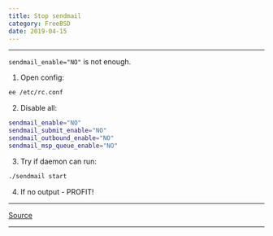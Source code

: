```yaml
---
title: Stop sendmail
category: FreeBSD
date: 2019-04-15
---
```


-----

`sendmail_enable="NO"` is not enough.

1. Open config:
```bash
ee /etc/rc.conf
```

2. Disable all:
```bash
sendmail_enable="NO"
sendmail_submit_enable="NO"
sendmail_outbound_enable="NO"
sendmail_msp_queue_enable="NO"
```

3. Try if daemon can run:
```bash
./sendmail start
```

4. If no output - PROFIT!

-----

[Source](https://guruway.wordpress.com/2010/03/11/freebsd-%D0%BE%D1%82%D0%BA%D0%BB%D1%8E%D1%87%D0%B5%D0%BD%D0%B8%D0%B5-sendmail/)

-----

